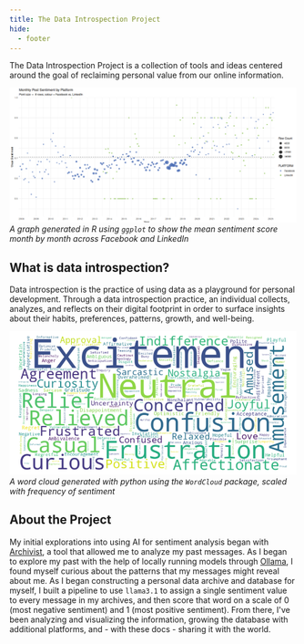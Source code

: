 ```yaml
---
title: The Data Introspection Project
hide:
  - footer
---
```

The Data Introspection Project is a collection of tools and ideas centered around the goal of reclaiming personal value from our online information.

![graph of post sentiment by month and platform](img/distribution-monthly-by-platform.png)
*A graph generated in R using `ggplot` to show the mean sentiment score month by month across Facebook and LinkedIn*

## What is data introspection?
Data introspection is the practice of using data as a playground for personal development. Through a data introspection practice, an individual collects, analyzes, and reflects on their digital footprint in order to surface insights about their habits, preferences, patterns, growth, and well-being.

![heat map of sentiment across all posts](img/sentiment_wordcloud.png)
*A word cloud generated with python using the `WordCloud` package, scaled with frequency of sentiment*

## About the Project
My initial explorations into using AI for sentiment analysis began with [Archivist](https://github.com/misslivirose/archivist/), a tool that allowed me to analyze my past messages. As I began to explore my past with the help of locally running models through [Ollama](https://ollama.com), I found myself curious about the patterns that my messages might reveal about me. As I began constructing a personal data archive and database for myself, I built a pipeline to use `llama3.1` to assign a single sentiment value to every message in my archives, and then score that word on a scale of 0 (most negative sentiment) and 1 (most positive sentiment). From there, I've been analyzing and visualizing the information, growing the database with additional platforms, and - with these docs - sharing it with the world.
